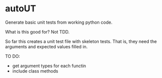 # autoUT
Generate basic unit tests from working python code.

What is this good for? Not TDD.

So far this creates a unit test file with skeleton tests. That is, they need the arguments and expected values filled in.

TO DO:
- get argument types for each functin
- include class methods
